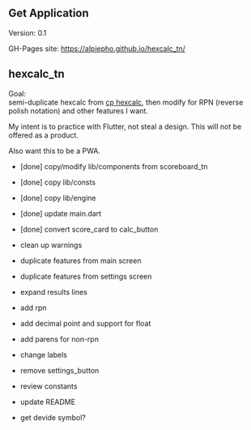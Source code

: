 ## Get Application
Version: 0.1

GH-Pages site: https://alpiepho.github.io/hexcalc_tn/

## hexcalc_tn


Goal:<br>
semi-duplicate hexcalc from [cp hexcalc](https://www.fileviewer.com/cphexcalc/), 
then modify for RPN (reverse polish notation) and other features I want.

My intent is to practice with Flutter, not steal a design.  This will not be offered as a product.

Also want this to be a PWA.

- [done] copy/modify lib/components from scoreboard_tn
- [done] copy lib/consts
- [done] copy lib/engine
- [done] update main.dart

- [done] convert score_card to calc_button

- clean up warnings

- duplicate features from main screen
- duplicate features from settings screen
- expand results lines
- add rpn
- add decimal point and support for float
- add parens for non-rpn
- change labels

- remove settings_button
- review constants
- update README
- get devide symbol?

